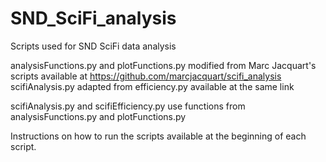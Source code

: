 # SND_SciFi_analysis

Scripts used for SND SciFi data analysis

analysisFunctions.py and plotFunctions.py modified from Marc Jacquart's scripts available at https://github.com/marcjacquart/scifi_analysis
scifiAnalysis.py adapted from efficiency.py available at the same link

scifiAnalysis.py and scifiEfficiency.py use functions from analysisFunctions.py and plotFunctions.py

Instructions on how to run the scripts available at the beginning of each script.
